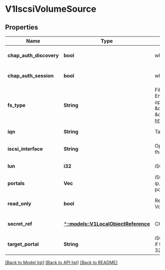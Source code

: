 # V1IscsiVolumeSource

## Properties
Name | Type | Description | Notes
------------ | ------------- | ------------- | -------------
**chap_auth_discovery** | **bool** | whether support iSCSI Discovery CHAP authentication | [optional] [default to null]
**chap_auth_session** | **bool** | whether support iSCSI Session CHAP authentication | [optional] [default to null]
**fs_type** | **String** | Filesystem type of the volume that you want to mount. Tip: Ensure that the filesystem type is supported by the host operating system. Examples: \&quot;ext4\&quot;, \&quot;xfs\&quot;, \&quot;ntfs\&quot;. Implicitly inferred to be \&quot;ext4\&quot; if unspecified. More info: https://kubernetes.io/docs/concepts/storage/volumes#iscsi | [optional] [default to null]
**iqn** | **String** | Target iSCSI Qualified Name. | [default to null]
**iscsi_interface** | **String** | Optional: Defaults to &#39;default&#39; (tcp). iSCSI interface name that uses an iSCSI transport. | [optional] [default to null]
**lun** | **i32** | iSCSI target lun number. | [default to null]
**portals** | **Vec<String>** | iSCSI target portal List. The portal is either an IP or ip_addr:port if the port is other than default (typically TCP ports 860 and 3260). | [optional] [default to null]
**read_only** | **bool** | ReadOnly here will force the ReadOnly setting in VolumeMounts. Defaults to false. | [optional] [default to null]
**secret_ref** | [***::models::V1LocalObjectReference**](io.k8s.kubernetes.pkg.api.v1.LocalObjectReference.md) | CHAP secret for iSCSI target and initiator authentication | [optional] [default to null]
**target_portal** | **String** | iSCSI target portal. The portal is either an IP or ip_addr:port if the port is other than default (typically TCP ports 860 and 3260). | [default to null]

[[Back to Model list]](../README.md#documentation-for-models) [[Back to API list]](../README.md#documentation-for-api-endpoints) [[Back to README]](../README.md)


